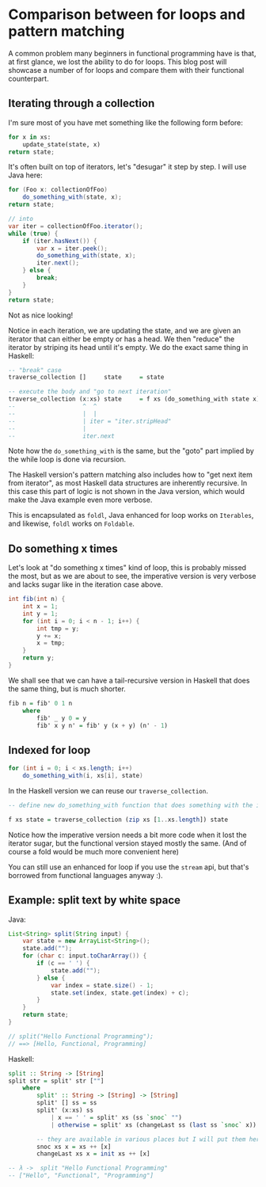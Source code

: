 # Comparison between for loops and pattern matching

A common problem many beginners in functional programming have is that, at first glance, we lost the ability to do for loops. This blog post will showcase a number of for loops and compare them with their functional counterpart.

## Iterating through a collection

I'm sure most of you have met something like the following form before:

```python
for x in xs:
    update_state(state, x)
return state;
```

It's often built on top of iterators, let's "desugar" it step by step. I will use Java here:

```java
for (Foo x: collectionOfFoo)
    do_something_with(state, x);
return state;

// into
var iter = collectionOfFoo.iterator();
while (true) {
    if (iter.hasNext()) {
        var x = iter.peek();
        do_something_with(state, x);
        iter.next();
    } else {
        break;
    }
}
return state;
```

Not as nice looking!

Notice in each iteration, we are updating the state, and we are given an iterator that can either be empty or has a head. We then "reduce" the iterator by striping its head until it's empty. We do the exact same thing in Haskell:

```haskell
-- "break" case
traverse_collection []     state     = state

-- execute the body and "go to next iteration"
traverse_collection (x:xs) state     = f xs (do_something_with state x)
--                   ^  ^
--                   |  |
--                   | iter = "iter.stripHead"
--                   |
--                   iter.next
```

Note how the `do_something_with` is the same, but the "goto" part implied by the while loop is done via recursion.

The Haskell version's pattern matching also includes how to "get next item from iterator", as most Haskell data structures are inherently recursive. In this case this part of logic is not shown in the Java version, which would make the Java example even more verbose.

This is encapsulated as `foldl`, Java enhanced for loop works on `Iterables`, and likewise, `foldl` works on `Foldable`.

## Do something x times

Let's look at "do something x times" kind of loop, this is probably missed the most, but as we are about to see, the imperative version is very verbose and lacks sugar like in the iteration case above.

```java
int fib(int n) {
    int x = 1;
    int y = 1;
    for (int i = 0; i < n - 1; i++) {
        int tmp = y;
        y += x;
        x = tmp;
    }
    return y;
}
```

We shall see that we can have a tail-recursive version in Haskell that does the same thing, but is much shorter.

```haskell
fib n = fib' 0 1 n
    where
        fib' _ y 0 = y
        fib' x y n' = fib' y (x + y) (n' - 1)
```

## Indexed for loop

```java
for (int i = 0; i < xs.length; i++)
    do_something_with(i, xs[i], state)
```

In the Haskell version we can reuse our `traverse_collection`.

```haskell
-- define new do_something_with function that does something with the index

f xs state = traverse_collection (zip xs [1..xs.length]) state
```

Notice how the imperative version needs a bit more code when it lost the iterator sugar, but the functional version stayed mostly the same. (And of course a fold would be much more convenient here)

You can still use an enhanced for loop if you use the `stream` api, but that's borrowed from functional languages anyway :).

## Example: split text by white space

Java:

```java
List<String> split(String input) {
    var state = new ArrayList<String>();
    state.add("");
    for (char c: input.toCharArray()) {
        if (c == ' ') {
            state.add("");
        } else {
            var index = state.size() - 1;
            state.set(index, state.get(index) + c);
        }
    }
    return state;
}

// split("Hello Functional Programming");
// ==> [Hello, Functional, Programming]
```

Haskell:

```haskell
split :: String -> [String]
split str = split' str [""]
    where
        split' :: String -> [String] -> [String]
        split' [] ss = ss
        split' (x:xs) ss
            | x == ' ' = split' xs (ss `snoc` "")
            | otherwise = split' xs (changeLast ss (last ss `snoc` x))

        -- they are available in various places but I will put them here for reference
        snoc xs x = xs ++ [x]
        changeLast xs x = init xs ++ [x]

-- λ ->  split "Hello Functional Programming"
-- ["Hello", "Functional", "Programming"]
```
